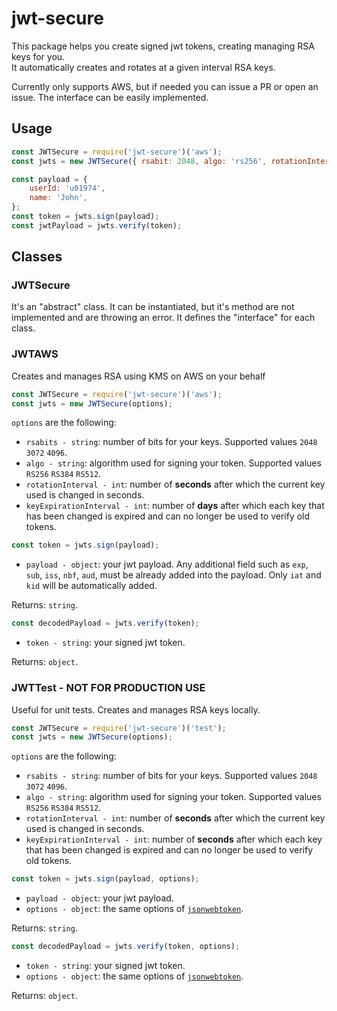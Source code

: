 # jwt-secure

This package helps you create signed jwt tokens, creating managing RSA keys for you.  
It automatically creates and rotates at a given interval RSA keys.

Currently only supports AWS, but if needed you can issue a PR or open an issue.
The interface can be easily implemented.

## Usage
```js
const JWTSecure = require('jwt-secure')('aws');
const jwts = new JWTSecure({ rsabit: 2048, algo: 'rs256', rotationInterval: 60, keyExpirationInterval: 7 });

const payload = {
    userId: 'u01974',
    name: 'John',
};
const token = jwts.sign(payload);
const jwtPayload = jwts.verify(token);
```

## Classes

### JWTSecure
It's an "abstract" class. It can be instantiated, but it's method are not implemented and are throwing an error. It defines the "interface" for each class.

### JWTAWS
Creates and manages RSA using KMS on AWS on your behalf
```js
const JWTSecure = require('jwt-secure')('aws');
const jwts = new JWTSecure(options);
```
`options` are the following:
- `rsabits - string`: number of bits for your keys. Supported values `2048` `3072` `4096`.
- `algo - string`: algorithm used for signing your token. Supported values `RS256` `RS384` `RS512`.
- `rotationInterval - int`: number of **seconds** after which the current key used is changed in seconds.
- `keyExpirationInterval - int`: number of **days** after which each key that has been changed is expired and can no longer be used to verify old tokens.

```js
const token = jwts.sign(payload);
```
- `payload - object`: your jwt payload. Any additional field such as `exp`, `sub`, `iss`, `nbf`, `aud`, must be already added into the payload. Only `iat` and `kid` will be automatically added.

Returns: `string`.


```js
const decodedPayload = jwts.verify(token);
```
- `token - string`: your signed jwt token.

Returns: `object`.


### JWTTest - **NOT FOR PRODUCTION USE**
Useful for unit tests. Creates and manages RSA keys locally.
```js
const JWTSecure = require('jwt-secure')('test');
const jwts = new JWTSecure(options);
```
`options` are the following:
- `rsabits - string`: number of bits for your keys. Supported values `2048` `3072` `4096`.
- `algo - string`: algorithm used for signing your token. Supported values `RS256` `RS384` `RS512`.
- `rotationInterval - int`: number of **seconds** after which the current key used is changed in seconds.
- `keyExpirationInterval - int`: number of **seconds** after which each key that has been changed is expired and can no longer be used to verify old tokens.


```js
const token = jwts.sign(payload, options);
```
- `payload - object`: your jwt payload.
- `options - object`: the same options of [`jsonwebtoken`](https://www.npmjs.com/package/jsonwebtoken).

Returns: `string`.


```js
const decodedPayload = jwts.verify(token, options);
```
- `token - string`: your signed jwt token.
- `options - object`: the same options of [`jsonwebtoken`](https://www.npmjs.com/package/jsonwebtoken).

Returns: `object`.

